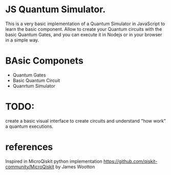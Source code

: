 # JS Quantum Simulator.

This is a very basic implementation of a Quantum Simulator in JavaScript to learn the basic component.
Allow to create your Quantum circuits with the basic Quantum Gates, and you can execute it in Nodejs or in your browser in a simple way.

# BAsic Componets
- Quantum Gates
- Basic Quantum Circuit 
- Quanrtum Simulator

# TODO:
create a basic visual interface to create circuits and understand "how work" a quantum executions.

# references
Inspired in MicroQiskit python implementation https://github.com/qiskit-community/MicroQiskit by James Wootton




